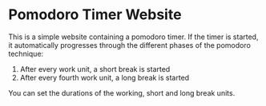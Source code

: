 # Pomodoro Timer Website
This is a simple website containing a pomodoro timer. If the timer is started, it automatically progresses through the different phases of the pomodoro technique:
1. After every work unit, a short break is started
2. After every fourth work unit, a long break is started

You can set the durations of the working, short and long break units.
